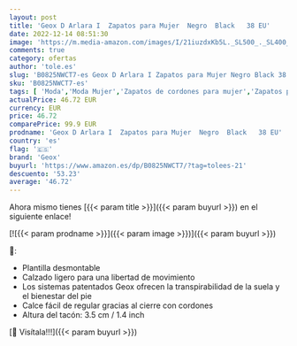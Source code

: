 ```yaml
---
layout: post
title: 'Geox D Arlara I  Zapatos para Mujer  Negro  Black   38 EU'
date: 2022-12-14 08:51:30
image: 'https://m.media-amazon.com/images/I/21iuzdxKb5L._SL500_._SL400_.jpg'
comments: true
category: ofertas
author: 'tole.es'
slug: 'B0825NWCT7-es Geox D Arlara I Zapatos para Mujer Negro Black 38 EU'
sku: 'B0825NWCT7-es'
tags: [ 'Moda','Moda Mujer','Zapatos de cordones para mujer','Zapatos para mujer','Zapatos planos de mujer','geox','zapatos','🇪🇸', ]
actualPrice: 46.72 EUR
currency: EUR
price: 46.72
comparePrice: 99.9 EUR
prodname: 'Geox D Arlara I  Zapatos para Mujer  Negro  Black   38 EU'
country: 'es'
flag: '🇪🇸'
brand: 'Geox'
buyurl: 'https://www.amazon.es/dp/B0825NWCT7/?tag=tolees-21'
descuento: '53.23'
average: '46.72'
---
```


Ahora mismo tienes [{{< param title >}}]({{< param buyurl >}}) en el siguiente enlace!

[![{{< param prodname >}}]({{< param image >}})]({{< param buyurl >}})

🔎:

- Plantilla desmontable
- Calzado ligero para una libertad de movimiento
- Los sistemas patentados Geox ofrecen la transpirabilidad de la suela y el bienestar del pie
- Calce fácil de regular gracias al cierre con cordones
- Altura del tacón: 3.5 cm / 1.4 inch

[🛒 Visítala!!!]({{< param buyurl >}})
